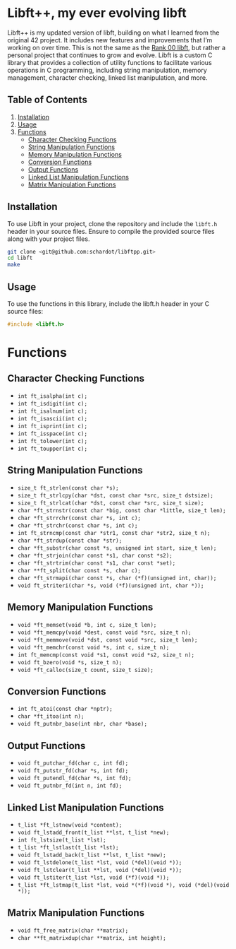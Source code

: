# Libft++, my ever evolving libft

Libft++ is my updated version of libft, building on what I learned from the original 42 project. It includes new features and improvements that I’m working on over time. This is not the same as the [Rank 00 libft](https://github.com/schardot/42_core/tree/main/rank00/libft), but rather a personal project that continues to grow and evolve.
Libft is a custom C library that provides a collection of utility functions to facilitate various operations in C programming, including string manipulation, memory management, character checking, linked list manipulation, and more.

## Table of Contents

1. [Installation](#installation)
2. [Usage](#usage)
3. [Functions](#functions)
    - [Character Checking Functions](#character-checking-functions)
    - [String Manipulation Functions](#string-manipulation-functions)
    - [Memory Manipulation Functions](#memory-manipulation-functions)
    - [Conversion Functions](#conversion-functions)
    - [Output Functions](#output-functions)
    - [Linked List Manipulation Functions](#linked-list-manipulation-functions)
    - [Matrix Manipulation Functions](#matrix-manipulation-functions)

## Installation

To use Libft in your project, clone the repository and include the `libft.h` header in your source files. Ensure to compile the provided source files along with your project files.

```bash
git clone <git@github.com:schardot/libftpp.git>
cd libft
make
```

## Usage
To use the functions in this library, include the libft.h header in your C source files:

```C
#include <libft.h>
```

# Functions

## Character Checking Functions

- `int ft_isalpha(int c);`
- `int ft_isdigit(int c);`
- `int ft_isalnum(int c);`
- `int ft_isascii(int c);`
- `int ft_isprint(int c);`
- `int ft_isspace(int c);`
- `int ft_tolower(int c);`
- `int ft_toupper(int c);`

## String Manipulation Functions

- `size_t ft_strlen(const char *s);`
- `size_t ft_strlcpy(char *dst, const char *src, size_t dstsize);`
- `size_t ft_strlcat(char *dst, const char *src, size_t size);`
- `char *ft_strnstr(const char *big, const char *little, size_t len);`
- `char *ft_strrchr(const char *s, int c);`
- `char *ft_strchr(const char *s, int c);`
- `int ft_strncmp(const char *str1, const char *str2, size_t n);`
- `char *ft_strdup(const char *str);`
- `char *ft_substr(char const *s, unsigned int start, size_t len);`
- `char *ft_strjoin(char const *s1, char const *s2);`
- `char *ft_strtrim(char const *s1, char const *set);`
- `char **ft_split(char const *s, char c);`
- `char *ft_strmapi(char const *s, char (*f)(unsigned int, char));`
- `void ft_striteri(char *s, void (*f)(unsigned int, char *));`

## Memory Manipulation Functions

- `void *ft_memset(void *b, int c, size_t len);`
- `void *ft_memcpy(void *dest, const void *src, size_t n);`
- `void *ft_memmove(void *dst, const void *src, size_t len);`
- `void *ft_memchr(const void *s, int c, size_t n);`
- `int ft_memcmp(const void *s1, const void *s2, size_t n);`
- `void ft_bzero(void *s, size_t n);`
- `void *ft_calloc(size_t count, size_t size);`

## Conversion Functions

- `int ft_atoi(const char *nptr);`
- `char *ft_itoa(int n);`
- `void	ft_putnbr_base(int nbr, char *base);`

## Output Functions

- `void ft_putchar_fd(char c, int fd);`
- `void ft_putstr_fd(char *s, int fd);`
- `void ft_putendl_fd(char *s, int fd);`
- `void ft_putnbr_fd(int n, int fd);`

## Linked List Manipulation Functions

- `t_list *ft_lstnew(void *content);`
- `void ft_lstadd_front(t_list **lst, t_list *new);`
- `int ft_lstsize(t_list *lst);`
- `t_list *ft_lstlast(t_list *lst);`
- `void ft_lstadd_back(t_list **lst, t_list *new);`
- `void ft_lstdelone(t_list *lst, void (*del)(void *));`
- `void ft_lstclear(t_list **lst, void (*del)(void *));`
- `void ft_lstiter(t_list *lst, void (*f)(void *));`
- `t_list *ft_lstmap(t_list *lst, void *(*f)(void *), void (*del)(void *));`

## Matrix Manipulation Functions

- `void ft_free_matrix(char **matrix);`
- `char **ft_matrixdup(char **matrix, int height);`

